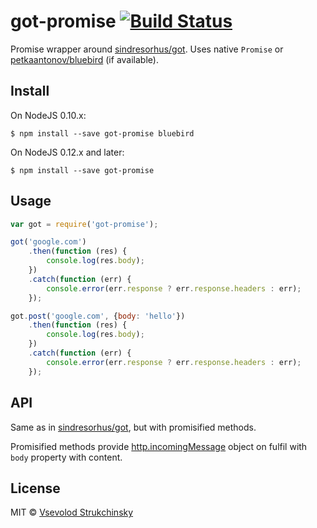 # got-promise [![Build Status](https://travis-ci.org/floatdrop/got-promise.svg?branch=master)](https://travis-ci.org/floatdrop/got-promise)

Promise wrapper around [sindresorhus/got](https://github.com/sindresorhus/got). Uses native `Promise` or [petkaantonov/bluebird](https://github.com/petkaantonov/bluebird) (if available).

## Install

On NodeJS 0.10.x:

```
$ npm install --save got-promise bluebird
```

On NodeJS 0.12.x and later:

```
$ npm install --save got-promise
```

## Usage

```js
var got = require('got-promise');

got('google.com')
	.then(function (res) {
		console.log(res.body);
	})
	.catch(function (err) {
		console.error(err.response ? err.response.headers : err);
	});

got.post('google.com', {body: 'hello'})
	.then(function (res) {
		console.log(res.body);
	})
	.catch(function (err) {
		console.error(err.response ? err.response.headers : err);
	});

```


## API

Same as in [sindresorhus/got](https://github.com/sindresorhus/got), but with promisified methods.

Promisified methods provide [http.incomingMessage](https://nodejs.org/api/http.html#http_http_incomingmessage) object on fulfil with `body` property with content.

## License

MIT © [Vsevolod Strukchinsky](http://github.com/floatdrop)
